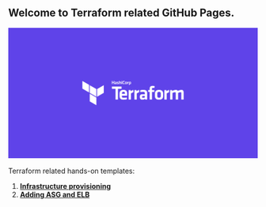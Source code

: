 ## Welcome to Terraform related GitHub Pages.
![terraform](/images/terraform.png)

Terraform related hands-on templates:

1. [**Infrastructure provisioning**](https://github.com/MederD/terraform-us-east-2)
2. [**Adding ASG and ELB**](https://github.com/MederD/tf-asg-elb)

